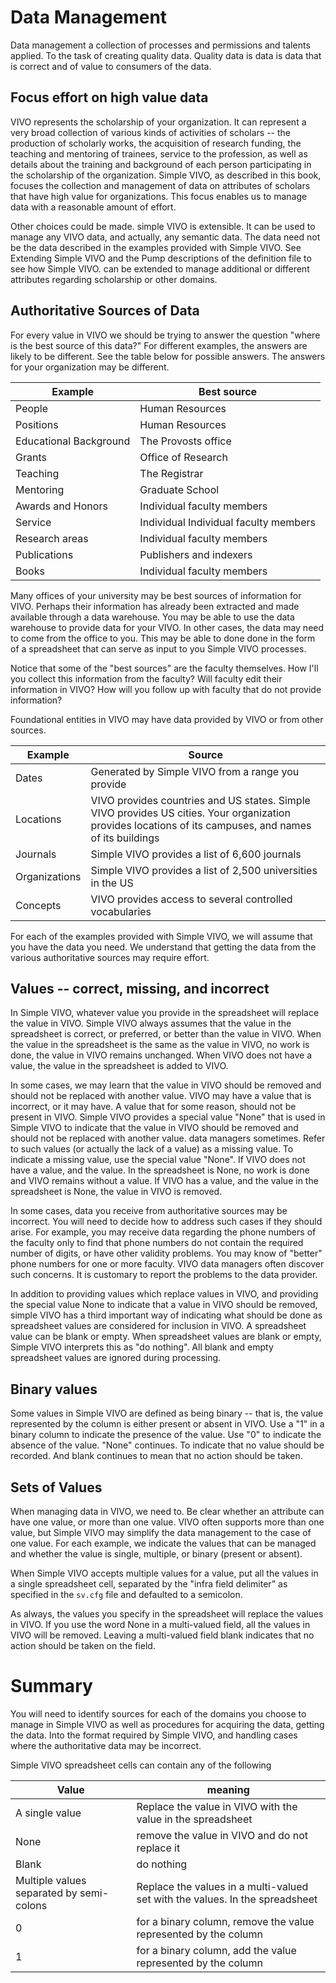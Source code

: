 # Data Management

Data management a collection of processes and permissions and talents applied. To the task of creating quality data.  Quality data is data is data that is correct and of value to consumers of the data.  

## Focus effort on high value data

VIVO represents the scholarship of your organization.  It can represent a very broad collection of various kinds of activities of scholars -- the production of scholarly works, the acquisition of research funding, the teaching and mentoring of trainees,  service to the profession, as well as details about the training and background of each person participating in the scholarship of the organization.  Simple VIVO, as described in this book, focuses the collection and management of data on attributes of scholars that have high value for organizations.  This focus enables us to manage data with a reasonable amount of effort.  

Other choices could be made.  simple VIVO is extensible.  It can be used to manage any VIVO data, and actually, any semantic data.  The data need not be the data described in the examples provided with Simple VIVO.  See Extending Simple VIVO and the Pump descriptions of the definition file to see how Simple VIVO. can be extended to manage additional or different attributes regarding scholarship or other domains.

## Authoritative Sources of Data

For every value in VIVO we should be trying to answer the question "where is the best source of this data?"  For different examples, the answers are likely to be different.  See the table below for possible answers.  The answers for your organization may be different.

Example | Best source
------|------
People | Human Resources
Positions | Human Resources
Educational Background | The Provosts office
Grants | Office of Research
Teaching | The Registrar
Mentoring | Graduate School
Awards and Honors | Individual faculty members
Service | Individual Individual faculty members
Research areas | Individual faculty members
Publications | Publishers and indexers
Books | Individual faculty members

Many offices of your university may be best sources of information for VIVO.  Perhaps their information has already been extracted and made available through a data warehouse.  You may be able to use the data warehouse to provide data for your VIVO.  In other cases, the data may need to come from the office to you.  This may be able to done done in the form of a spreadsheet that can serve as input to you Simple VIVO processes.

Notice that some of the "best sources" are the faculty themselves.  How I'll you collect this information from the faculty?  Will faculty edit their information in VIVO?  How will you follow up with faculty that do not provide information?

Foundational entities in VIVO may have data provided by VIVO or from other sources.

Example | Source
-----|-----
Dates | Generated by Simple VIVO from a range you provide
Locations| VIVO provides countries and US states.  Simple VIVO provides US cities.  Your organization provides locations of its campuses, and names of its buildings
Journals | Simple VIVO provides a list of 6,600 journals
Organizations | Simple VIVO provides a list of 2,500 universities in the US
Concepts | VIVO provides access to several controlled vocabularies

For each of the examples provided with Simple VIVO, we will assume that you have the data you need.  We understand that getting the data from the various authoritative sources may require effort.

## Values -- correct, missing, and incorrect

In Simple VIVO, whatever value you provide in the spreadsheet will replace the value in VIVO.  Simple VIVO always assumes that the value in the spreadsheet is correct, or preferred, or better than the value in VIVO.  When the value in the spreadsheet is the same as the value in VIVO, no work is done, the value in VIVO remains unchanged.  When VIVO does not have a value, the value in the spreadsheet is added to VIVO.

In some cases, we may learn that the value in VIVO should be removed and should not be replaced with another value.  VIVO may have a value that is incorrect, or it may have. A value that for some reason, should not be present in VIVO.  Simple VIVO provides a special value "None" that is used in Simple VIVO to indicate that the value in VIVO should be removed and should not be replaced with another value.  data managers sometimes. Refer to such values (or actually the lack of a value) as a missing value.  To indicate a missing value, use the special value "None". If VIVO does not have a value, and the value. In the spreadsheet is None, no work is done and VIVO remains without a value.  If VIVO has a value, and the value in the spreadsheet is None, the value in VIVO is removed.

In some cases, data you receive from authoritative sources may be incorrect.  You will need to decide how to address such cases if they should arise.  For example, you may receive data regarding the phone numbers of the faculty only to find that phone numbers do not contain the required number of digits, or have other validity problems.  You may know of "better" phone numbers for one or more faculty.  VIVO data managers often discover such concerns.  It is customary to report the problems to the data provider.

In addition to providing values which replace values in VIVO, and providing the special value None to indicate that a value in VIVO should be removed, simple VIVO has a third important way of indicating what should be done as spreadsheet values are considered for inclusion in VIVO.  A spreadsheet value can be blank or empty.  When spreadsheet values are blank or empty, Simple VIVO interprets this as "do nothing".  All blank and empty spreadsheet values are ignored during processing.

## Binary values

Some values in Simple VIVO are defined as being binary -- that is, the value represented by the column is either present or absent in VIVO.  Use a "1" in a binary column to indicate the presence of the value.  Use "0" to indicate the absence of the value.  "None" continues. To indicate that no value should be recorded.  And blank continues to mean that no action should be taken.

## Sets of Values

When managing data in VIVO, we need to. Be clear whether an attribute can have one value, or more than one value.  VIVO often supports more than one value, but Simple VIVO may simplify the data management to the case of one value. For each example, we indicate the values that can be managed and whether the value is single, multiple, or binary (present or absent).

When Simple VIVO accepts multiple values for a value, put all the values in a single spreadsheet cell, separated by the "infra field delimiter" as specified in the `sv.cfg` file and defaulted to a semicolon.

As always, the values you specify in the spreadsheet will replace the values in VIVO.  If you use the word None in a multi-valued field, all the values in VIVO will be removed.  Leaving a multi-valued field blank indicates that no action should be taken on the field.

# Summary

You will need to identify sources for each of the domains you choose to manage in Simple VIVO as well as procedures for acquiring the data, getting the data. Into the format required by Simple VIVO, and handling cases where the authoritative data may be incorrect.

Simple VIVO spreadsheet cells can contain any of the following

Value | meaning
-----|-----
A single value | Replace the value in VIVO with the value in the spreadsheet
None | remove the value in VIVO and do not replace it
Blank | do nothing
Multiple values separated by semi-colons |  Replace the values in a multi-valued set with the values. In the spreadsheet
0| for a binary column, remove the value represented by the column
1| for a binary column, add the value represented by the column











